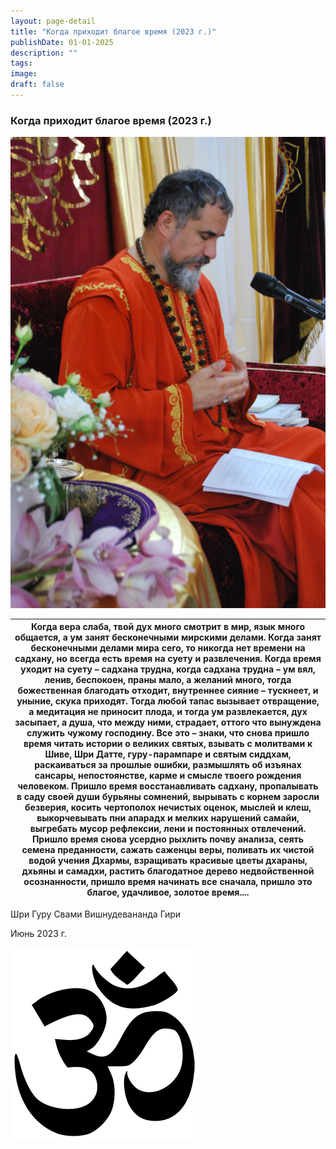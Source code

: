 ```yaml
---
layout: page-detail
title: "Когда приходит благое время (2023 г.)"
publishDate: 01-01-2025
description: ""
tags:
image:
draft: false
---
```


### Когда приходит благое время (2023 г.)

![Шри Гуру Свами Вишнудевананда Гири Махарадж](/upload/medialibrary/7a6/7a6d4dbd7ddbdb959fc4299245f3949d.JPG "Шри Гуру Свами Вишнудевананда Гири Махарадж")  

| Когда вера слаба,  твой дух много смотрит в мир,  язык много общается,  а ум занят бесконечными мирскими делами.  Когда занят бесконечными делами мира сего,  то никогда нет времени на садхану,  но всегда есть время на суету и развлечения.  Когда время уходит на суету – садхана трудна,  когда садхана трудна – ум вял, ленив,  беспокоен, праны мало, а желаний много,  тогда божественная благодать отходит,  внутреннее сияние – тускнеет,  и уныние, скука приходят.  Тогда любой тапас вызывает отвращение,  а медитация не приносит плода,  и тогда ум развлекается, дух засыпает,  а душа, что между ними, страдает,  оттого что вынуждена служить чужому господину.  Все это – знаки,  что снова пришло время  читать истории о великих святых,  взывать с молитвами к Шиве,  Шри Датте, гуру-парампаре и святым сиддхам,  раскаиваться за прошлые ошибки,  размышлять об изъянах сансары,  непостоянстве, карме  и смысле твоего рождения человеком.  Пришло время восстанавливать садхану,  пропалывать в саду своей души бурьяны сомнений,  вырывать с корнем заросли безверия,  косить чертополох нечистых оценок, мыслей и клеш,  выкорчевывать пни апарадх и мелких  нарушений самайи,  выгребать мусор рефлексии,  лени и постоянных отвлечений.  Пришло время снова усердно  рыхлить почву анализа,  сеять семена преданности,  сажать саженцы веры,  поливать их чистой водой учения Дхармы,  взращивать красивые цветы дхараны,  дхьяны и самадхи,  растить благодатное дерево  недвойственной осознанности,  пришло время начинать все сначала,  пришло это благое, удачливое, золотое время.... |
| ------------------------------------------------------------------------------------------------------------------------------------------------------------------------------------------------------------------------------------------------------------------------------------------------------------------------------------------------------------------------------------------------------------------------------------------------------------------------------------------------------------------------------------------------------------------------------------------------------------------------------------------------------------------------------------------------------------------------------------------------------------------------------------------------------------------------------------------------------------------------------------------------------------------------------------------------------------------------------------------------------------------------------------------------------------------------------------------------------------------------------------------------------------------------------------------------------------------------------------------------------------------------------------------------------------------------------------------------------------------------------------------------------------------------------------------------------------------------------------------------------------------------------------------------------------------------------------------------------------------------- |

 Шри Гуру Свами Вишнудевананда Гири

 Июнь 2023 г.

![Ом](/upload/medialibrary/4e5/4e59138d7f13f8137afb77ab8ee41988.png "Ом") 
  
  
